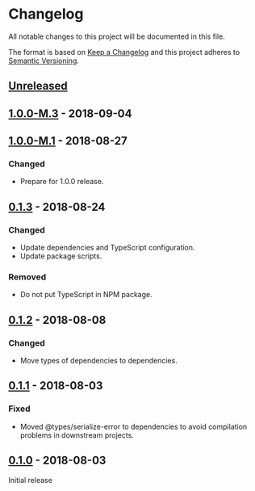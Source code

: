 # Changelog

All notable changes to this project will be documented in this file.

The format is based on [Keep a Changelog](http://keepachangelog.com/)
and this project adheres to [Semantic Versioning](http://semver.org/).

## [Unreleased](https://github.com/atomist/automation-client-ext-logzio/compare/1.0.0-M.3...HEAD)

## [1.0.0-M.3](https://github.com/atomist/automation-client-ext-logzio/compare/1.0.0-M.1...1.0.0-M.3) - 2018-09-04

## [1.0.0-M.1](https://github.com/atomist/automation-client-ext-logzio/compare/0.1.3...1.0.0-M.1) - 2018-08-27

### Changed

-   Prepare for 1.0.0 release.

## [0.1.3](https://github.com/atomist/automation-client-ext-logzio/compare/0.1.2...0.1.3) - 2018-08-24

### Changed

-   Update dependencies and TypeScript configuration.
-   Update package scripts.

### Removed

-   Do not put TypeScript in NPM package.

## [0.1.2](https://github.com/atomist/automation-client-ext-logzio/compare/0.1.1...0.1.2) - 2018-08-08

### Changed

-   Move types of dependencies to dependencies.

## [0.1.1](https://github.com/atomist/automation-client-ext-logzio/compare/0.1.0...0.1.1) - 2018-08-03

### Fixed

-   Moved @types/serialize-error to dependencies to avoid compilation
    problems in downstream projects.

## [0.1.0](https://github.com/atomist/automation-client-ext-logzio/tree/0.1.0) - 2018-08-03

Initial release
